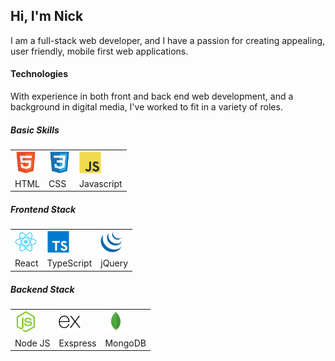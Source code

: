 ## Hi, I'm Nick 

I am a full-stack web developer, and I have a passion for creating appealing, user friendly, mobile first web applications.

#### Technologies

With experience in both front and back end web development, and a background in digital media, I've worked to fit in a variety of roles.

##### Basic Skills
<table>
  <tr>
    <td><img src="https://github.com/devicons/devicon/blob/master/icons/html5/html5-original.svg" width=35px></td>
    <td><img src="https://github.com/devicons/devicon/blob/master/icons/css3/css3-original.svg" width=35px></td>
    <td><img src="https://github.com/devicons/devicon/blob/master/icons/javascript/javascript-original.svg" width=35px></td>
  </tr>
  <tr>
    <td>HTML</td>
    <td>CSS</td>
    <td>Javascript</td>
  </tr>
</table>

##### Frontend Stack
<table>
  <tr>
    <td><img src="https://github.com/devicons/devicon/blob/master/icons/react/react-original.svg" width=35px></td>
    <td><img src="https://github.com/devicons/devicon/blob/master/icons/typescript/typescript-original.svg" width=35px></td>
    <td><img src="https://github.com/devicons/devicon/blob/master/icons/jquery/jquery-original.svg" width=35px></td>
  </tr>
  <tr>
    <td>React</td>
    <td>TypeScript</td>
    <td>jQuery</td>
  </tr>
</table>

##### Backend Stack
<table>
  <tr>
    <td><img src="https://github.com/devicons/devicon/blob/master/icons/nodejs/nodejs-original.svg" width=35px></td>
    <td><img src="https://github.com/devicons/devicon/blob/master/icons/express/express-original.svg" width=35px></td>
    <td><img src="https://github.com/devicons/devicon/blob/master/icons/mongodb/mongodb-original.svg" width=35px></td>
  </tr>
  <tr>
    <td>Node JS</td>
    <td>Exspress</td>
    <td>MongoDB</td>
  </tr>
</table>

<!-- SQL Logo -->
<!-- <img src="https://github.com/devicons/devicon/blob/master/icons/sql/sql-original.svg" width=35px> -->

<!-- Bootstrap Logo -->
<!-- <img src="https://github.com/devicons/devicon/blob/master/icons/bootstrapcss/bootstrapcss-original.svg" width=35px> -->
<!-- Cypress Logo -->
<!-- <img src="https://github.com/devicons/devicon/blob/master/icons/cypress/cypress-original.svg" width=35px> -->


